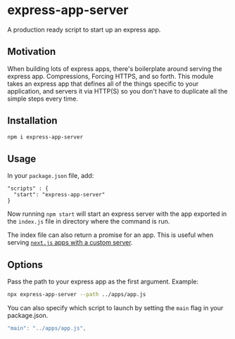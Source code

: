 # express-app-server
A production ready script to start up an express app.

## Motivation
When building lots of express apps, there's boilerplate around serving the express app. Compressions, Forcing HTTPS, and so forth. This module takes an express app that defines all of the things specific to your application, and servers it via HTTP(S) so you don't have to duplicate all the simple steps every time.

## Installation

```bash
npm i express-app-server
```

## Usage

In your `package.json` file, add:
```
"scripts" : {
  "start": "express-app-server"
}
```

Now running `npm start` will start an express server with the app exported in the `index.js` file in directory where the command is run.

The index file can also return a promise for an app. This is useful when serving [`next.js` apps with a custom server](https://www.npmjs.com/package/next#custom-server-and-routing).

## Options

Pass the path to your express app as the first argument. Example:

```bash
npx express-app-server --path ../apps/app.js
```

You can also specify which script to launch by setting the `main` flag in your package.json.

```js
"main": "../apps/app.js",
```